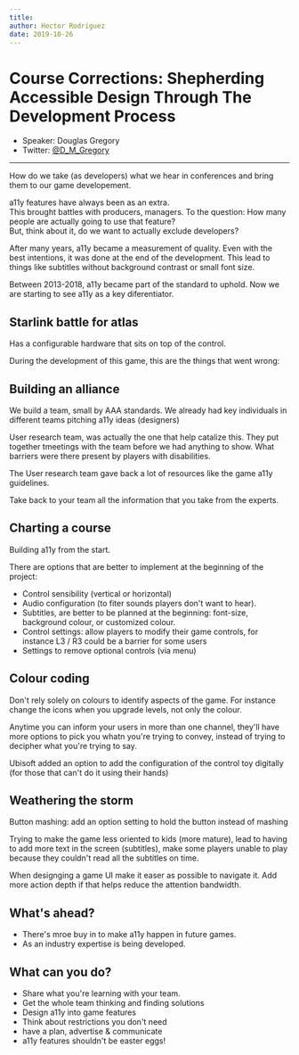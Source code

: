 ```yaml
---
title: 
author: Hector Rodriguez
date: 2019-10-26
---
```

# Course Corrections: Shepherding Accessible Design Through The Development Process
- Speaker: Douglas Gregory 
- Twitter: [@D_M_Gregory](https://twitter.com/D_M_Gregory)
---
How do we take (as developers) what we hear in conferences and bring them to our game developement.

a11y features have always been as an extra.  
This brought battles with producers, managers. To the question: How many people are actually going to use that feature?  
But, think about it, do we want to actually exclude developers?

After many years, a11y became a measurement of quality. Even with the best intentions, it was done at the end of the development. This lead to things like subtitles without background contrast or small font size.

Between 2013-2018, a11y became part of the standard to uphold. Now we are starting to see a11y as a key diferentiator. 

## Starlink battle for atlas

Has a configurable hardware that sits on top of the control.

During the development of this game, this are the things that went wrong:


## Building an alliance
We build a team, small by AAA standards. We already had key individuals in different teams pitching a11y ideas (designers)

User research team, was actually the one that help catalize this.  They put together tmeetings with the team before we had anything to show. What barriers were there present by players with disabilities. 

The User research team gave back a lot of resources like the game a11y guidelines.

Take back to your team all the information that you take from the experts.

## Charting a course
Building a11y from the start. 

There are options that are better to implement at the beginning of the project: 
- Control sensibility (vertical or horizontal)
- Audio configuration (to fiter sounds players don't want to hear).
- Subtitles, are better to be planned at the beginning: font-size, background colour, or customized colour.
- Control settings: allow players to modify their game controls, for instance L3 / R3 could be a barrier for some users
- Settings to remove optional controls (via menu)

## Colour coding
Don't rely solely on colours to identify aspects of the game. For instance change the icons when you upgrade levels, not only the colour.

Anytime you can inform your users in more than one channel, they'll have more options to pick you whatn you're trying to convey, instead of trying to decipher what you're trying to say.

Ubisoft added an option to add the configuration of the control toy digitally (for those that can't do it using their hands)

## Weathering the storm

Button mashing: add an option setting to hold the button instead of mashing

Trying to make the game less oriented to kids (more mature), lead to having to add more text in the screen (subtitles), make some players unable to play because they couldn't read all the subtitles on time.

When designging a game UI make it easer as possible to navigate it. Add more action depth if that helps reduce the attention bandwidth.


## What's ahead?
- There's mroe buy in to make a11y happen in future games. 
- As an industry expertise is being developed.

## What can you do? 
- Share what you're learning with your team.
- Get the whole team thinking and finding solutions
- Design a11y into game features
- Think about restrictions you don't need
- have a plan, advertise & communicate
- a11y features shouldn't be easter eggs!
